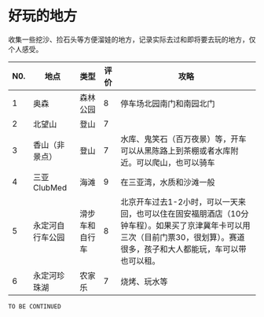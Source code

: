 好玩的地方
===

收集一些挖沙、捡石头等方便溜娃的地方，记录实际去过和即将要去玩的地方，仅个人感受。

N0. | 地点 | 类型 | 评价 | 攻略 | 
--- | --- | --- | --- | --- 
1 | 奥森 | 森林公园 | 8 | 停车场北园南门和南园北门 
2 | 北望山 | 登山 | 7 | | 入门，人少，不堵车
3 | 香山（非景点） | 登山 | 7 | 水库、鬼笑石（百万夜景）等，开车可以从黑陈路上到茶棚或者水库附近。可以爬山，也可以骑车
4 | 三亚ClubMed | 海滩 | 9 | 在三亚湾，水质和沙滩一般
5 | 永定河自行车公园 | 滑步车和自行车 | 8 | 北京开车过去1-2小时，可以一天来回，也可以住在固安福朋酒店（10分钟车程）。如果买了京津冀年卡可以用三次（目前门票30，很划算）。赛道很多，孩子和大人都能玩，车可以带也可以租。
6 | 永定河珍珠湖 | 农家乐 | 7 | 烧烤、玩水等


`TO BE CONTINUED`
